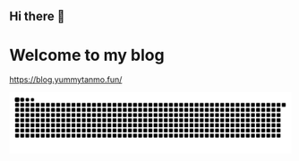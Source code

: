 ## Hi there 👋

# Welcome to my blog
https://blog.yummytanmo.fun/

<picture>
  <source media="(prefers-color-scheme: dark)" srcset="https://raw.githubusercontent.com/yummytanmo/yummytanmo/output/github-contribution-grid-snake-dark.svg">
  <source media="(prefers-color-scheme: light)" srcset="https://raw.githubusercontent.com/yummytanmo/yummytanmo/output/github-contribution-grid-snake.svg">
  <img alt="github contribution grid snake animation" src="https://raw.githubusercontent.com/yummytanmo/yummytanmo/output/github-contribution-grid-snake.svg">
</picture>
